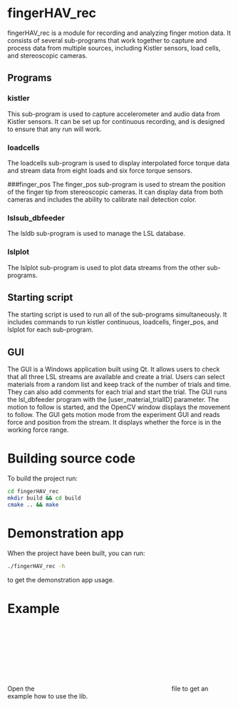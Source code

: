 # fingerHAV_rec
fingerHAV_rec is a module for recording and analyzing finger motion data. It consists of several sub-programs that work together to capture and process data from multiple sources, including Kistler sensors, load cells, and stereoscopic cameras.

##  Programs
### kistler
This sub-program is used to capture accelerometer and audio data from Kistler sensors. It can be set up for continuous recording, and is designed to ensure that any run will work.

### loadcells
The loadcells sub-program is used to display interpolated force torque data and stream data from eight loads and six force torque sensors.

###finger_pos
The finger_pos sub-program is used to stream the position of the finger tip from stereoscopic cameras. It can display data from both cameras and includes the ability to calibrate nail detection color.

### lslsub_dbfeeder
The lsldb sub-program is used to manage the LSL database.

### lslplot
The lslplot sub-program is used to plot data streams from the other sub-programs.

## Starting script
The starting script is used to run all of the sub-programs simultaneously. It includes commands to run kistler continuous, loadcells, finger_pos, and lslplot for each sub-program.

## GUI

The GUI is a Windows application built using Qt. It allows users to check that all three LSL streams are available and create a trial. Users can select materials from a random list and keep track of the number of trials and time. They can also add comments for each trial and start the trial. The GUI runs the lsl_dbfeeder program with the [user_material_trialID] parameter. The motion to follow is started, and the OpenCV window displays the movement to follow. The GUI gets motion mode from the experiment GUI and reads force and position from the stream. It displays whether the force is in the working force range.

# Building source code

To build the project run:
```bash
cd fingerHAV_rec
mkdir build && cd build
cmake .. && make
```

# Demonstration app

When the project have been built, you can run:
```bash
./fingerHAV_rec -h
```
to get the demonstration app usage.

# Example
Open the ![main.cpp](cpp:src/main.cpp) file to get an example how to use the lib.
